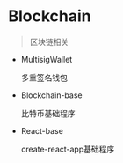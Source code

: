 # Blockchain
> 区块链相关

- MultisigWallet

  多重签名钱包

- Blockchain-base

  比特币基础程序

- React-base

  create-react-app基础程序
